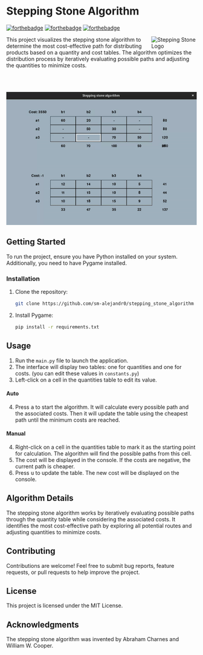 # Stepping Stone Algorithm

[![forthebadge](https://forthebadge.com/images/badges/made-with-python.svg)](https://www.python.org/)
[![forthebadge](https://forthebadge.com/images/badges/license-mit.svg)](./LICENSE.md)
[![forthebadge](https://forthebadge.com/images/badges/built-with-love.svg)](https://forthebadge.com)

<img src="logo.avif" align="right"
     alt="Stepping Stone Logo" width="120">

This project visualizes the stepping stone algorithm to determine the most cost-effective path for distributing products based on a quantity and cost tables. The algorithm optimizes the distribution process by iteratively evaluating possible paths and adjusting the quantities to minimize costs.

<br/>
<br/>

<p align="center">
  <img src="stepping_stone.gif" alt="Program Screenshot">
</p>

## Getting Started

To run the project, ensure you have Python installed on your system. Additionally, you need to have Pygame installed.

### Installation

1. Clone the repository:

    ```bash
    git clone https://github.com/sm-alejandr0/stepping_stone_algorithm
    ```

2. Install Pygame:

    ```bash
    pip install -r requirements.txt
    ```

## Usage

1. Run the `main.py` file to launch the application.
2. The interface will display two tables: one for quantities and one for costs.
   (you can edit these values in `constants.py`)
3. Left-click on a cell in the quantities table to edit its value.

#### Auto

4. Press <kbd>a</kbd> to start the algorithm. It will calculate every possible path and the associated costs. Then it will update the table using the cheapest path until the minimum costs are reached.

#### Manual

4. Right-click on a cell in the quantities table to mark it as the starting point for calculation. The algorithm will find the possible paths from this cell.
5. The cost will be displayed in the console. If the costs are negative, the current path is cheaper.
6. Press <kbd>u</kbd> to update the table. The new cost will be displayed on the console.

## Algorithm Details

The stepping stone algorithm works by iteratively evaluating possible paths through the quantity table while considering the associated costs. It identifies the most cost-effective path by exploring all potential routes and adjusting quantities to minimize costs.

## Contributing

Contributions are welcome! Feel free to submit bug reports, feature requests, or pull requests to help improve the project.

## License

This project is licensed under the MIT License.

## Acknowledgments

The stepping stone algorithm was invented by Abraham Charnes and William W. Cooper.
